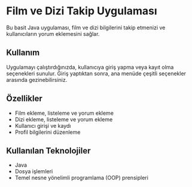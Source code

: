 # Film ve Dizi Takip Uygulaması

Bu basit Java uygulaması, film ve dizi bilgilerini takip etmenizi ve kullanıcıların yorum eklemesini sağlar.

## Kullanım

Uygulamayı çalıştırdığınızda, kullanıcıya giriş yapma veya kayıt olma seçenekleri sunulur. Giriş yaptıktan sonra, ana menüde çeşitli seçenekler arasında gezinebilirsiniz.

## Özellikler

- Film ekleme, listeleme ve yorum ekleme
- Dizi ekleme, listeleme ve yorum ekleme
- Kullanıcı girişi ve kaydı
- Profil bilgilerini düzenleme

## Kullanılan Teknolojiler

- Java
- Dosya işlemleri
- Temel nesne yönelimli programlama (OOP) prensipleri
